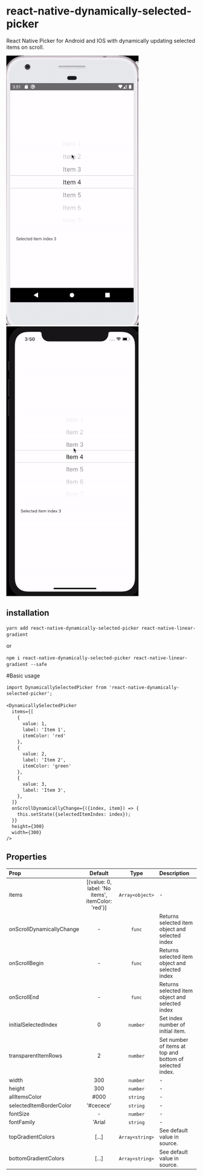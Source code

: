 # react-native-dynamically-selected-picker

React Native Picker for Android and IOS with dynamically updating selected items on scroll.

![](README/android.gif)
![](README/ios.gif)

## installation

`yarn add react-native-dynamically-selected-picker react-native-linear-gradient`

or

`npm i react-native-dynamically-selected-picker react-native-linear-gradient --safe`

#Basic usage

```
import DynamicallySelectedPicker from 'react-native-dynamically-selected-picker';

<DynamicallySelectedPicker
  items={[
    {
      value: 1,
      label: 'Item 1',
      itemColor: 'red'
    },
    {
      value: 2,
      label: 'Item 2',
      itemColor: 'green'
    },
    {
      value: 3,
      label: 'Item 3',
    },
  ]}
  onScrollDynamicallyChange={({index, item}) => {
    this.setState({selectedItemIndex: index});
  }}
  height={300}
  width={300}
/>
```

## Properties

| Prop           |     Default     |   Type   | Description                                                                                                 |
| :------------- | :-------------: | :------: | :---------------------------------------------------------------------------------------------------------- |
| items     |     [{value: 0, label: 'No items', itemColor: 'red'}]       |  `Array<object>` | - |
| onScrollDynamicallyChange     |      -       |  `func` | Returns selected item object and selected index  |
| onScrollBegin     |      -       |  `func` | Returns selected item object and selected index  |
| onScrollEnd     |      -       |  `func` | Returns selected item object and selected index  |
| initialSelectedIndex          |        0        | `number` | Set index number of initial item.                                                                              |
| transparentItemRows   |     2      |  `number`  | Set number of items at top and bottom of selected index.                                                                |
| width   |     300      |  `number`  | -                                                                |
| height   |     300      |  `number`  | -                                                                |
| allItemsColor          |      #000       |  `string`  | - |
| selectedItemBorderColor          |      '#cecece'       |  `string`  | - |
| fontSize          |      -       |  `number`  | - |
| fontFamily          |     'Arial       |  `string`  | - |
| topGradientColors | [...] |  `Array<string>`  | See default value in source.                                                          
| bottomGradientColors | [...] |  `Array<string>`  | See default value in source.                                                            |
